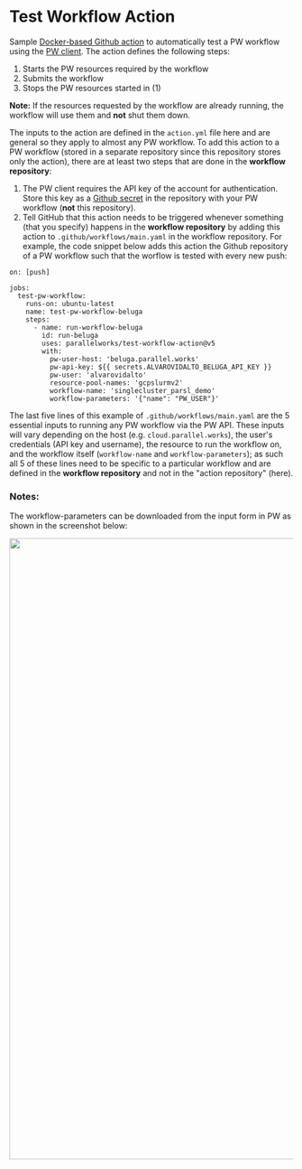 # Test Workflow Action
Sample [Docker-based Github action](https://docs.github.com/en/actions/creating-actions/creating-a-docker-container-action) to automatically test a PW workflow using the [PW client](https://raw.githubusercontent.com/parallelworks/pw-cluster-automation/master/client.py). The action defines the following steps:

1. Starts the PW resources required by the workflow
2. Submits the workflow
3. Stops the PW resources started in (1)

**Note:** If the resources requested by the workflow are already running, the workflow will use them and **not** shut them down. 

The inputs to the action are defined in the `action.yml` file here and are general so they apply to almost any PW workflow. 
To add this action to a PW workflow (stored in a separate repository since this repository stores only the action), there 
are at least two steps that are done in the **workflow repository**:

1. The PW client requires the API key of the account for authentication. Store this key as a [Github secret](https://docs.github.com/en/actions/security-guides/encrypted-secrets) in the repository with your PW workflow (**not** this repository).  
2. Tell GitHub that this action needs to be triggered whenever something (that you specify) happens in the **workflow repository** by adding this action to `.github/workflows/main.yaml` in the workflow repository.  For example, the code snippet below adds this action the Github repository of a PW workflow such that the worflow is tested with every new push:

```
on: [push]

jobs:
  test-pw-workflow:
    runs-on: ubuntu-latest
    name: test-pw-workflow-beluga
    steps:
      - name: run-workflow-beluga
        id: run-beluga
        uses: parallelworks/test-workflow-action@v5
        with:
          pw-user-host: 'beluga.parallel.works'
          pw-api-key: ${{ secrets.ALVAROVIDALTO_BELUGA_API_KEY }}
          pw-user: 'alvarovidalto'
          resource-pool-names: 'gcpslurmv2'
          workflow-name: 'singlecluster_parsl_demo'
          workflow-parameters: '{"name": "PW_USER"}'
```

The last five lines of this example of `.github/workflows/main.yaml` are the 5 essential inputs to running any 
PW workflow via the PW API. These inputs will vary depending on the host (e.g. `cloud.parallel.works`), the user's
credentials (API key and username), the resource to run the workflow on, and the workflow itself (`workflow-name`
and `workflow-parameters`); as such all 5 of these lines need to be specific to a particular workflow and are 
defined in the **workflow repository** and not in the "action repository" (here).

### Notes:
The workflow-parameters can be downloaded from the input form in PW as shown in the screenshot below:

<div style="text-align:left;"><img src="https://drive.google.com/uc?id=11S7U2_LGAaKxxQva6tJkOhH7r8h3heiN" width="1100"></div>
